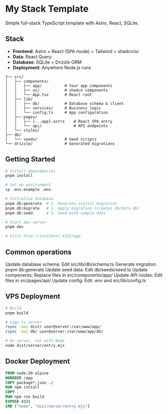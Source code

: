 # My Stack Template

Simple full-stack TypeScript template with Astro, React, SQLite.

## Stack

- **Frontend**: Astro + React (SPA mode) + Tailwind + shadcn/ui
- **Data**: React Query
- **Database**: SQLite + Drizzle ORM
- **Deployment**: Anywhere Node.js runs

```
├── src/
│   ├── components/
│   │   ├── app/          # Your app components
│   │   ├── ui/           # shadcn components
│   │   └── App.tsx       # React root
│   ├── lib/
│   │   ├── db/           # Database schema & client
│   │   ├── services/     # Business logic
│   │   └── config.ts     # App configuration
│   ├── pages/
│   │   ├── [...app].astro    # React SPA entry
│   │   └── api/              # API endpoints
│   └── styles/
├── db/
│   └── seeds/            # Seed scripts
└── drizzle/              # Generated migrations
```

## Getting Started

```bash
# Install dependencies
pnpm install

# Set up environment
cp .env.example .env

# Initialize database
pnpm db:generate  # 1. Generate initial migration
pnpm db:migrate   # 2. Apply migration (creates db/data.db)
pnpm db:seed      # 3. Seed with sample data

# Start dev server
pnpm dev

# Visit http://localhost:4321/app
```

## Common operations

Update database schema: Edit src/lib/db/schema.ts
Generate migration: pnpm db:generate
Update seed data: Edit db/seeds/seed.ts
Update components: Replace files in src/components/app/
Update API routes: Edit files in src/pages/api/
Update config: Edit .env and src/lib/config.ts

## VPS Deployment

```bash
# Build
pnpm build

# Copy to server
rsync -avz dist/ user@server:/var/www/app/
rsync -avz db/ user@server:/var/www/app/db/

# On server, run with Node
node dist/server/entry.mjs
```

## Docker Deployment

```dockerfile
FROM node:20-alpine
WORKDIR /app
COPY package*.json ./
RUN npm install
COPY . .
RUN npm run build
EXPOSE 4321
CMD ["node", "dist/server/entry.mjs"]
```
